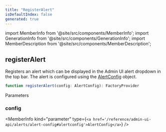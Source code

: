 ```yaml
---
title: "RegisterAlert"
isDefaultIndex: false
generated: true
---
```

<!-- This file was generated from the Vendure source. Do not modify. Instead, re-run the "docs:build" script -->
import MemberInfo from '@site/src/components/MemberInfo';
import GenerationInfo from '@site/src/components/GenerationInfo';
import MemberDescription from '@site/src/components/MemberDescription';


## registerAlert

<GenerationInfo sourceFile="packages/admin-ui/src/lib/core/src/extension/register-alert.ts" sourceLine="12" packageName="@vendure/admin-ui" since="2.2.0" />

Registers an alert which can be displayed in the Admin UI alert dropdown in the top bar.
The alert is configured using the <a href='/reference/admin-ui-api/alerts/alert-config#alertconfig'>AlertConfig</a> object.

```ts title="Signature"
function registerAlert(config: AlertConfig): FactoryProvider
```
Parameters

### config

<MemberInfo kind="parameter" type={`<a href='/reference/admin-ui-api/alerts/alert-config#alertconfig'>AlertConfig</a>`} />

